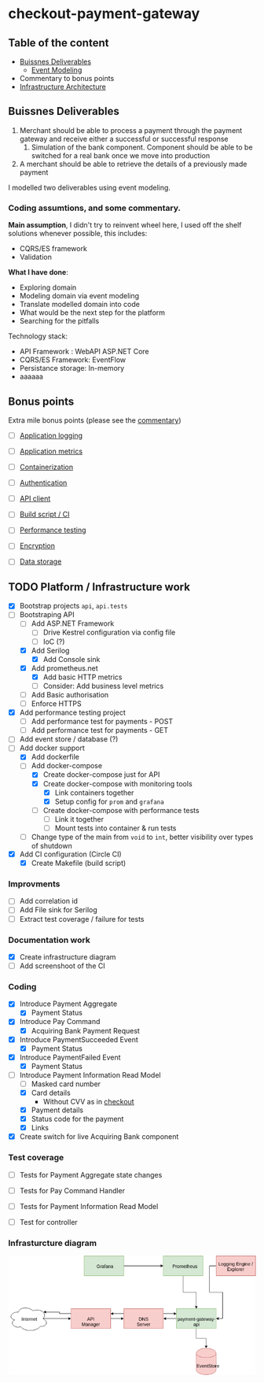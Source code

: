 # checkout-payment-gateway

## Table of the content

- [Buissnes Deliverables](#buissnes-deliverables)
    - [Event Modeling](/docs/event-modeling.md)
- Commentary to bonus points 
- [Infrastructure Architecture](#infrasturcture-diagram)

## Buissnes Deliverables

1. Merchant should be able to process a payment through the payment gateway 
and receive either a successful or successful response
    1. Simulation of the bank component. Component should be able to be switched for 
    a real bank once we move into production
2. A merchant should be able to retrieve the details of a previously made payment

I modelled two deliverables using event modeling.

### Coding assumtions, and some commentary.

**Main assumption**, I didn't try to reinvent wheel here, I used off the 
shelf solutions whenever possible, this includes:

- CQRS/ES framework
- Validation 

**What I have done**:
- Exploring domain
- Modeling domain via event modeling
- Translate modelled domain into code
- What would be the next step for the platform
- Searching for the pitfalls

Technology stack:
 - API Framework : WebAPI ASP.NET Core
 - CQRS/ES Framework: EventFlow
 - Persistance storage: In-memory
 - aaaaaa

## Bonus points

Extra mile bonus points (please see the [commentary](/docs/bonus-points.md))

- [ ] [Application logging](/docs/bonus-points.md#application-logging)
- [ ] [Application metrics](/docs/bonus-points.md#application-metrics)
- [ ] [Containerization](/docs/bonus-points.md#containerization)
- [ ] [Authentication](/docs/bonus-points.md#authentication)
- [ ] [API client](/docs/bonus-points.md#api-client)
- [ ] [Build script / CI](/docs/bonus-points.md#build-script--ci)
- [ ] [Performance testing](/docs/bonus-points.md#performance-testing)
- [ ] [Encryption](/docs/bonus-points.md#encryption)
- [ ] [Data storage](/docs/bonus-points.md#data-storage)


## TODO Platform / Infrastructure work

- [x] Bootstrap projects `api`, `api.tests`
- [ ] Bootstraping API
    - [ ] Add ASP.NET Framework
        - [ ] Drive Kestrel configuration via config file
        - [ ] IoC (?)
    - [x] Add Serilog
        - [x] Add Console sink
    - [x] Add prometheus.net
        - [x] Add basic HTTP metrics
        - [ ] Consider: Add business level metrics
    - [ ] Add Basic authorisation
    - [ ] Enforce HTTPS
- [x] Add performance testing project
    - [ ] Add performance test for payments - POST
    - [ ] Add performance test for payments - GET
- [ ] Add event store / database (?)
- [ ] Add docker support
    - [x] Add dockerfile
    - [ ] Add docker-compose
        - [x] Create docker-compose just for API
        - [x] Create docker-compose with monitoring tools
          - [x] Link containers together
          - [x] Setup config for `prom` and `grafana`
        - [ ] Create docker-compose with performance tests
            - [ ] Link it together
            - [ ] Mount tests into container & run tests
    - [ ] Change type of the main from `void` to `int`, 
    better visibility over types of shutdown
- [x] Add CI configuration (Circle CI)
    - [x] Create Makefile (build script)
    
### Improvments

- [ ] Add correlation id
- [ ] Add File sink for Serilog
- [ ] Extract test coverage / failure for tests

### Documentation work

- [x] Create infrastructure diagram
- [ ] Add screenshoot of the CI

### Coding

- [x] Introduce Payment Aggregate
    - [x] Payment Status
- [x] Introduce Pay Command
    - [x] Acquiring Bank Payment Request
- [x] Introduce PaymentSucceeded Event
    - [x] Payment Status
- [x] Introduce PaymentFailed Event
    - [x] Payment Status
- [ ] Introduce Payment Information Read Model
    - [ ] Masked card number
    - [x] Card details
        - Without CVV as in [checkout](https://docs.checkout.com/docs/full-card-details-api)
    - [x] Payment details
    - [x] Status code for the payment
    - [x] Links
- [x] Create switch for live Acquiring Bank component

### Test coverage

- [ ] Tests for Payment Aggregate state changes
- [ ] Tests for Pay Command Handler
- [ ] Tests for Payment Information Read Model
- [ ] Test for controller


### Infrasturcture diagram

![Infrasturcture diagram](/docs/infrastructure-architecture.png)